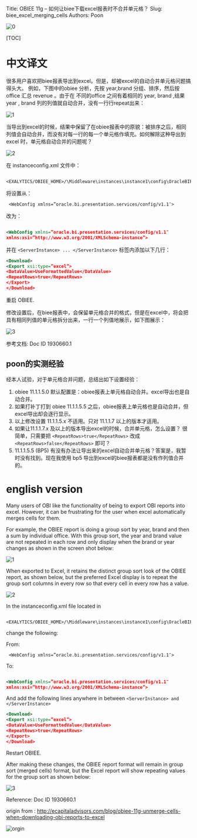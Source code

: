 Title: OBIEE 11g – 如何让biee下载excel报表时不合并单元格？
Slug: biee_excel_merging_cells
Authors: Poon

![0](https://mmbiz.qlogo.cn/mmbiz/sfKia69cLy1xdOC12ZtaIrtlvJDzE49yT6zEoSJa6onbuzklkAGcCu7mXIzbakspj0a8icQdYRaUUSVkffuZGwDw/0?wx_fmt=gif)

[TOC]

# 中文译文

很多用户喜欢把biee报表导出到excel。但是，却被excel的自动合并单元格问题搞得头大。
例如，下图中的obiee 分析，先按 year,brand 分组、排序，然后按 office 汇总 revenue 。由于在 不同的office 之间有着相同的 year, brand ,结果 year , brand 列的列值就自动合并，没有一行行repeat出来：

![1](https://mmbiz.qlogo.cn/mmbiz/sfKia69cLy1yRcLEKR4kcy0feSrXjiaJuUOKw67HkJZr6EsEia5TYMSNHQDSyChghTicvB0HBr9kEe7nFibKLoMibgPA/0?wx_fmt=png)

当导出到excel的时候，结果中保留了在obiee报表中的原貌：被排序之后，相同列值会自动合并，而没有对每一行的每一个单元格作填充。如何解除这种导出到excel 时，单元格自动合并的问题呢？



![2](https://mmbiz.qlogo.cn/mmbiz/sfKia69cLy1yRcLEKR4kcy0feSrXjiaJuU89NAWWLiae7sCCYWRibuEQQ3T3h2NrEc9TkKoSoiaMgpm0n5I0sanCDSA/0?wx_fmt=png)


在 instanceconfig.xml 文件中：

```
 <EXALYTICS/OBIEE_HOME>/\Middleware\instances\instance1\config\OracleBIPresentationServicesComponent\coreapplication_obips1
```
将设置从：


```
 <WebConfig xmlns=”oracle.bi.presentation.services/config/v1.1″>
```

改为：

```xml

<WebConfig xmlns=”oracle.bi.presentation.services/config/v1.1″
xmlns:xsi=”http://www.w3.org/2001/XMLSchema-instance”>
```


并在 `<ServerInstance> ... </ServerInstance>` 标签内添加以下几行：

```xml 
<Download>
<Export xsi:type=”excel”>
<DataValue>UseFormattedValue</DataValue>
<RepeatRows>true</RepeatRows>
</Export>
</Download>

```

重启 OBIEE.

修改设置后，在biee报表中，会保留单元格合并的格式，但是在excel中，将会把具有相同列值的单元格拆分出来，一行一个列值地展示，如下图展示：

![3](https://mmbiz.qlogo.cn/mmbiz/sfKia69cLy1yRcLEKR4kcy0feSrXjiaJuU96dgcmJYrN9wtv7vXic2pCLw5qXJBQonjcAibLuUymm1hj4nJZvd11mg/0?wx_fmt=png)

参考文档: Doc ID 1930660.1

## poon的实测经验

经本人试验，对于单元格合并问题，总结出如下设置经验：

1. obiee 11.1.1.5.0 默认配置是：obiee报表上单元格自动合并。excel导出也是自动合并。
2. 如果打补丁打到 obiee 11.1.1.5.5 之后，obiee报表上单元格也是自动合并，但excel导出却会逐行显示。
3. 以上修改设置 11.1.1.5.x 不适用。只对 11.1.1.7 以上的版本才适用。
4. 如果让11.1.1.7.x 及以上的版本导出excel的时候，合并单元格，怎么设置？ 很简单，只需要把 `<RepeatRows>true</RepeatRows>` 改成 `<RepeatRows>false</RepeatRows>` 即可？
5. 11.1.1.5.5 (BP5) 有没有办法让导出来的excel自动合并单元格？答案是，我暂时没有找到。现在我使用 bp5 导出到excel的biee报表都是没有作列值合并的。

#  english version



Many users of OBI like the functionality of being to export OBI reports into excel. However, it can be frustrating for the user when excel automatically merges cells for them.

For example, the OBIEE report is doing a group sort by year, brand and then a sum by individual office.   With this group sort, the year and brand value are not repeated in each row and only display when the brand or year changes as shown in the screen shot below:

![1](https://mmbiz.qlogo.cn/mmbiz/sfKia69cLy1yRcLEKR4kcy0feSrXjiaJuUOKw67HkJZr6EsEia5TYMSNHQDSyChghTicvB0HBr9kEe7nFibKLoMibgPA/0?wx_fmt=png)


When  exported to Excel, it retains the distinct group sort look of the OBIEE  report, as shown below, but the preferred Excel display is to repeat the group sort columns in every row so that every cell in every row has a value.



![2](https://mmbiz.qlogo.cn/mmbiz/sfKia69cLy1yRcLEKR4kcy0feSrXjiaJuU89NAWWLiae7sCCYWRibuEQQ3T3h2NrEc9TkKoSoiaMgpm0n5I0sanCDSA/0?wx_fmt=png)


In the instanceconfig.xml file located in 

```
 <EXALYTICS/OBIEE_HOME>/\Middleware\instances\instance1\config\OracleBIPresentationServicesComponent\coreapplication_obips1
```
 change the following:

From:

```
 <WebConfig xmlns=”oracle.bi.presentation.services/config/v1.1″>
```

To:

```xml

<WebConfig xmlns=”oracle.bi.presentation.services/config/v1.1″
xmlns:xsi=”http://www.w3.org/2001/XMLSchema-instance”>
```

And add the following lines anywhere in between `<ServerInstance> and </ServerInstance>`

```xml
<Download>
<Export xsi:type=”excel”>
<DataValue>UseFormattedValue</DataValue>
<RepeatRows>true</RepeatRows>
</Export>
</Download>

```

Restart OBIEE.

After making these changes, the OBIEE report format will remain in group sort (merged cells) format, but the Excel report will show repeating values for the group sort as shown below:

![3](https://mmbiz.qlogo.cn/mmbiz/sfKia69cLy1yRcLEKR4kcy0feSrXjiaJuU96dgcmJYrN9wtv7vXic2pCLw5qXJBQonjcAibLuUymm1hj4nJZvd11mg/0?wx_fmt=png)

Reference: Doc ID 1930660.1

origin from : http://ecapitaladvisors.com/blog/obiee-11g-unmerge-cells-when-downloading-obi-reports-to-excel 


![orgin](https://mmbiz.qlogo.cn/mmbiz/sfKia69cLy1zF5l0bmF3v9E7sWGzdx4ic7MeiaF5ZDvWyWAc9sODdhGPxhIcBMSEic2WIFP1BibMFd5Sq9E7fgsBs0g/0?wx_fmt=jpeg)



